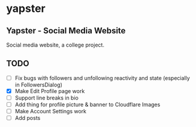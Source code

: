 # yapster
## Yapster - Social Media Website

Social media website, a college project.

## TODO
- [ ] Fix bugs with followers and unfollowing reactivity and state (especially in FollowersDialog)
- [x] Make Edit Profile page work
- [ ] Support line breaks in bio 
- [ ] Add thing for profile picture & banner to Cloudflare Images
- [ ] Make Account Settings work
- [ ] Add posts
